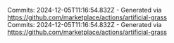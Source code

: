 Commits: 2024-12-05T11:16:54.832Z - Generated via https://github.com/marketplace/actions/artificial-grass
<br>
Commits: 2024-12-05T11:16:54.832Z - Generated via https://github.com/marketplace/actions/artificial-grass
<br>
